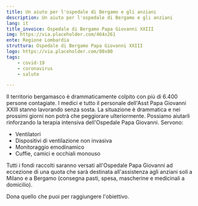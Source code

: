 ```yaml
---
title: Un aiuto per l'ospedale di Bergamo e gli anziani
description: Un aiuto per l'ospedale di Bergamo e gli anziani
lang: it
title_invoice: Ospedale di Bergamo Papa Giovanni XXIII
img: https://via.placeholder.com/464x261
ente: Regione Lombardia
struttura: Ospedale di Bergamo Papa Giovanni XXIII
logo: https://via.placeholder.com/80x80
tags: 
    - covid-19
    - coronavirus
    - salute

---
```


Il territorio bergamasco è drammaticamente colpito con più di 6.400 persone contagiate. I medici e tutto il personale dell'Asst Papa Giovanni XXIII stanno lavorando senza sosta. La situazione è drammatica e nei prossimi giorni non potrà che peggiorare ulteriormente.
Possiamo aiutarli rinforzando la terapia intensiva dell'Ospedale Papa Giovanni. Servono:

- Ventilatori
- Dispositivi di ventilazione non invasiva
- Monitoraggio emodinamico
- Cuffie, camici e occhiali monouso

Tutti i fondi raccolti saranno versati all'Ospedale Papa Giovanni ad eccezione di una quota che sarà destinata all'assistenza agli anziani soli a Milano e a Bergamo (consegna pasti, spesa, mascherine e medicinali a domicilio).

Dona quello che puoi per raggiungere l'obiettivo.
